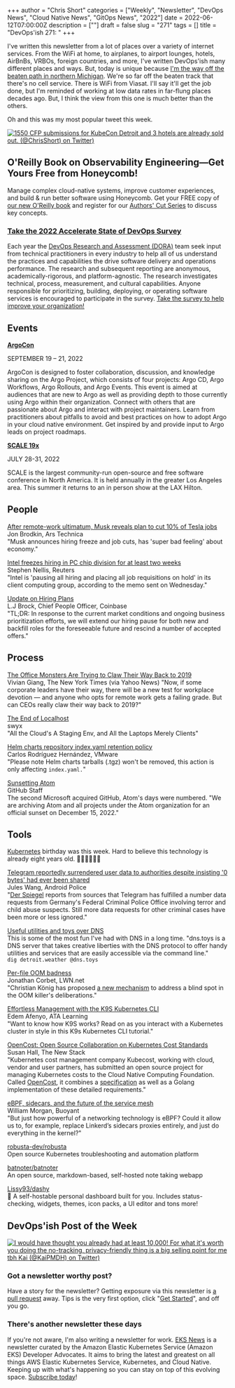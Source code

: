 +++
author = "Chris Short"
categories = ["Weekly", "Newsletter", "DevOps News", "Cloud Native News", "GitOps News", "2022"]
date = 2022-06-12T07:00:00Z
description = [""]
draft = false
slug = "271"
tags = []
title = "DevOps'ish 271: "
+++

I've written this newsletter from a lot of places over a variety of internet services. From the WiFi at home, to airplanes, to airport lounges, hotels, AirBnBs, VRBOs, foreign countries, and more, I've written DevOps'ish many different places and ways. But, today is unique because [I'm the way off the beaten path in northern Michigan](https://twitter.com/ChrisShort/status/1535736049724530693). We're so far off the beaten track that there's no cell service. There is WiFi from Viasat. I'll say it'll get the job done, but I'm reminded of working at low data rates in far-flung places decades ago. But, I think the view from this one is much better than the others.

Oh and this was my most popular tweet this week.

[![1550 CFP submissions for KubeCon Detroit and 3 hotels are already sold out. (@ChrisShort) on Twitter)](https://shortcdn.com/file/devopsish/kubecon-detroit-is-going-to-be-packed.webp)](https://twitter.com/ChrisShort/status/1534570893564862464)

## O'Reilly Book on Observability Engineering—Get Yours Free from Honeycomb!

Manage complex cloud-native systems, improve customer experiences, and build & run better software using Honeycomb. Get your FREE copy of [our new O'Reilly book](https://info.honeycomb.io/observability-engineering-oreilly-book-2022?utm_source=devopsish&utm_medium=newsletter&utm_campaign=oreilly_book_observability_engineering_2022&utm_id=oreillybook2022&utm_content=2113) and register for our [Authors' Cut Series](https://www.honeycomb.io/oreilly-observability-engineering/?utm_source=devopsish&utm_medium=newsletter&utm_campaign=oreilly_authors_cut_series_2022&utm_id=oreillyauthorscut&utm_content=2112) to discuss key concepts.

### [Take the 2022 Accelerate State of DevOps Survey](https://cloud.google.com/blog/products/devops-sre/take-the-2022-state-of-devops-survey?source=devopsish)

Each year the [DevOps Research and Assessment (DORA)](https://www.devops-research.com/research.html#reports?source=devopsish) team seek input from technical practitioners in every industry to help all of us understand the practices and capabilities the drive software delivery and operations performance. The research and subsequent reporting are anonymous, academically-rigorous, and platform-agnostic. The research investigates technical, process, measurement, and cultural capabilities. Anyone responsible for prioritizing, building, deploying, or operating software services is encouraged to participate in the survey. [Take the survey to help improve your organization!](https://google.qualtrics.com/jfe/form/SV_2aXfK0Zw75lvCl0?source=devopsish)

## Events

[**ArgoCon**](https://events.linuxfoundation.org/argocon/?source=devopsish)

SEPTEMBER 19 – 21, 2022

ArgoCon is designed to foster collaboration, discussion, and knowledge sharing on the Argo Project, which consists of four projects: Argo CD, Argo Workflows, Argo Rollouts, and Argo Events. This event is aimed at audiences that are new to Argo as well as providing depth to those currently using Argo within their organization. Connect with others that are passionate about Argo and interact with project maintainers. Learn from practitioners about pitfalls to avoid and best practices on how to adopt Argo in your cloud native environment. Get inspired by and provide input to Argo leads on project roadmaps.

[**SCALE 19x**](http://www.socallinuxexpo.org/?source=devopsish)

JULY 28-31, 2022

SCALE is the largest community-run open-source and free software conference in North America. It is held annually in the greater Los Angeles area. This summer it returns to an in person show at the LAX Hilton.

## People

[After remote-work ultimatum, Musk reveals plan to cut 10% of Tesla jobs](https://arstechnica.com/information-technology/2022/06/after-remote-work-ultimatum-musk-reveals-plan-to-cut-10-of-tesla-jobs/)  
Jon Brodkin, Ars Technica  
"Musk announces hiring freeze and job cuts, has 'super bad feeling' about economy."

[Intel freezes hiring in PC chip division for at least two weeks](https://www.reuters.com/technology/intel-freezes-hiring-pc-chip-decision-least-two-weeks-2022-06-08/)  
Stephen Nellis, Reuters  
"Intel is 'pausing all hiring and placing all job requisitions on hold' in its client computing group, according to the memo sent on Wednesday."

[Update on Hiring Plans](https://blog.coinbase.com/update-on-hiring-plans-bcedfa634989)  
L.J Brock, Chief People Officer, Coinbase  
"TL;DR: In response to the current market conditions and ongoing business prioritization efforts, we will extend our hiring pause for both new and backfill roles for the foreseeable future and rescind a number of accepted offers."

## Process

[The Office Monsters Are Trying to Claw Their Way Back to 2019](https://news.yahoo.com/office-monsters-trying-claw-way-144906386.html)  
Vivian Giang, The New York Times (via Yahoo News)
"Now, if some corporate leaders have their way, there will be a new test for workplace devotion — and anyone who opts for remote work gets a failing grade. But can CEOs really claw their way back to 2019?"

[The End of Localhost](https://dx.tips/the-end-of-localhost)  
swyx  
"All the Cloud's A Staging Env, and All the Laptops Merely Clients"

[Helm charts repository index.yaml retention policy](https://github.com/bitnami/charts/issues/10539)  
Carlos Rodríguez Hernández, VMware  
"Please note Helm charts tarballs (.tgz) won't be removed, this action is only affecting `index.yaml.`"

[Sunsetting Atom](https://github.blog/2022-06-08-sunsetting-atom/)  
GitHub Staff  
The second Microsoft acquired GitHub, Atom's days were numbered. "We are archiving Atom and all projects under the Atom organization for an official sunset on December 15, 2022."

## Tools

[Kubernetes](https://www.kubernetes.dev/) birthday was this week. Hard to believe this technology is already eight years old. 🎉🎂🥳🎈🎊🎁

[Telegram reportedly surrendered user data to authorities despite insisting '0 bytes' had ever been shared](https://www.androidpolice.com/telegram-germany-user-data-surrendered/)  
Jules Wang, Android Police  
"[Der Spiegel](https://www.spiegel.de/netzwelt/apps/telegram-gibt-nutzerdaten-an-das-bundeskriminalamt-a-0e4d3fcb-8081-4b87-b062-db412bbc294b) reports from sources that Telegram has fulfilled a number data requests from Germany's Federal Criminal Police Office involving terror and child abuse suspects. Still more data requests for other criminal cases have been more or less ignored."

[Useful utilities and toys over DNS](https://www.dns.toys/)  
This is some of the most fun I've had with DNS in a long time. "dns.toys is a DNS server that takes creative liberties with the DNS protocol to offer handy utilities and services that are easily accessible via the command line."  
`dig detroit.weather @dns.toys`

[Per-file OOM badness](https://lwn.net/SubscriberLink/896738/d8e136e7ba53213f/)  
Jonathan Corbet, LWN.net  
"Christian König has proposed [a new mechanism](https://lwn.net/ml/linux-kernel/20220531100007.174649-1-christian.koenig@amd.com/) to address a blind spot in the OOM killer's deliberations."

[Effortless Management with the K9S Kubernetes CLI](https://adamtheautomator.com/k9s-kubernetes/)  
Edem Afenyo, ATA Learning  
"Want to know how K9S works? Read on as you interact with a Kubernetes cluster in style in this K9s Kubernetes CLI tutorial."

[OpenCost: Open Source Collaboration on Kubernetes Cost Standards](https://thenewstack.io/opencost-open-source-collaboration-on-kubernetes-cost-standards/)  
Susan Hall, The New Stack  
"Kubernetes cost management company Kubecost, working with cloud, vendor and user partners, has submitted an open source project for managing Kubernetes costs to the Cloud Native Computing Foundation. Called [OpenCost](https://github.com/kubecost/opencost), it combines a [specification](https://github.com/kubecost/opencost/blob/develop/spec) as well as a Golang implementation of these detailed requirements."

[eBPF, sidecars, and the future of the service mesh](https://buoyant.io/2022/06/07/ebpf-sidecars-and-the-future-of-the-service-mesh/)  
William Morgan, Buoyant  
"But just how powerful of a networking technology is eBPF? Could it allow us to, for example, replace Linkerd’s sidecars proxies entirely, and just do everything in the kernel?"

[robusta-dev/robusta](https://github.com/robusta-dev/robusta)  
Open source Kubernetes troubleshooting and automation platform

[batnoter/batnoter](https://github.com/batnoter/batnoter)  
An open source, markdown-based, self-hosted note taking webapp

[Lissy93/dashy](https://github.com/Lissy93/dashy)  
🚀 A self-hostable personal dashboard built for you. Includes status-checking, widgets, themes, icon packs, a UI editor and tons more!

## DevOps'ish Post of the Week

[![I would have thought you already had at least 10,000! For what it's worth you doing the no-tracking, privacy-friendly thing is a big selling point for me tbh Kai (@KaiPMDH) on Twitter)](https://shortcdn.com/file/devopsish/271-devopsish-post-of-the-week.webp)](https://twitter.com/KaiPMDH/status/1531269812596391938)

### Got a newsletter worthy post?

Have a story for the newsletter? Getting exposure via this newsletter is [a pull request](https://github.com/chris-short/devopsish.com/issues/new/choose) away. Tips is the very first option, click "[Get Started](https://github.com/chris-short/devopsish.com/issues/new?assignees=chris-short&labels=tips&template=TIPS.md&title=%5BTips%5D%3A+)", and off you go.

### There's another newsletter these days

If you're not aware, I'm also writing a newsletter for work. [EKS News](https://eks.news/?source=devopish) is a newsletter curated by the Amazon Elastic Kubernetes Service (Amazon EKS) Developer Advocates. It aims to bring the latest and greatest on all things AWS Elastic Kubernetes Service, Kubernetes, and Cloud Native. Keeping up with what's happening so you can stay on top of this evolving space. [Subscribe today](https://eks.news/?source=devopish)!
